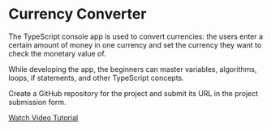 # Currency Converter

The TypeScript console app is used to convert currencies: the users enter a certain amount of money in one currency and set the currency they want to check the monetary value of.

While developing the app, the beginners can master variables, algorithms, loops, if statements, and other TypeScript concepts.

Create a GitHub repository for the project and submit its URL in the project submission form. 

[Watch Video Tutorial](https://www.linkedin.com/events/ramadancodingnights8-callinggov7181890523790532608/theater/)

